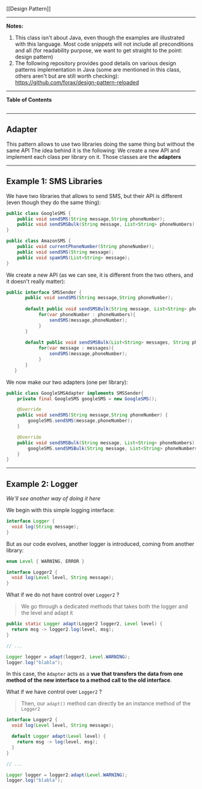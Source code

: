 [[Design Pattern]]
****
**Notes:** 
1. This class isn't about Java, even though the examples are illustrated with this language. Most code snippets will not include all preconditions and all (for readability purpose, we want to get straight to the point: design pattern)
2. The following repository provides good details on various design patterns implementation in Java (some are mentioned in this class, others aren't but are still worth checking): https://github.com/forax/design-pattern-reloaded
****
**Table of Contents**
```table-of-contents
```

****
## Adapter

This pattern allows to use two libraries doing the same thing but without the same API
The idea behind it is the following: We create a new API and implement each class per library on it. Those classes are the **adapters**


****
## Example 1: SMS Libraries

We have two libraries that allows to send SMS, but their API is different (even though they do the same thing):
```java
public class GoogleSMS {
    public void sendSMS(String message,String phoneNumber);
    public void sendSMSBulk(String message, List<String> phoneNumbers);
}

public class AmazonSMS {
    public void currentPhoneNumber(String phoneNumber);
    public void sendSMS(String message);
    public void spamSMS(List<String> message);
}
```

We create a new API (as we can see, it is different from the two others, and it doesn't really matter):
```java
public interface SMSSender {
       public void sendSMS(String message,String phoneNumber);
       
       default public void sendSMSBulk(String message, List<String> phoneNumbers){
            for(var phoneNumber : phoneNumbers){
                sendSMS(message,phoneNumber);
            }
       }
  
       default public void sendSMSBulk(List<String> messages, String phoneNumbers){
            for(var message : messages){
                sendSMS(message,phoneNumber);
            }
       }
   }
```

We now make our two adapters (one per library):
```java
public class GoogleSMSAdapter implements SMSSender{
    private final GoogleSMS googleSMS = new GoogleSMS();

    @Override
    public void sendSMS(String message,String phoneNumber) {
        googleSMS.sendSMS(message,phoneNumber);
    }

    @Override
    public void sendSMSBulk(String message, List<String> phoneNumbers) {
        googleSMS.sendSMSBulk(String message, List<String> phoneNumbers);
    }
}
```


****
## Example 2: Logger
*We'll see another way of doing it here*

We begin with this simple logging interface:
```java
interface Logger {
  void log(String message);
}
```

But as our code evolves, another logger is introduced, coming from another library:
```java
enum Level { WARNING, ERROR }

interface Logger2 {
  void log(Level level, String message);
}
```


What if we do not have control over `Logger2` ?
> We go through a dedicated methods that takes both the logger and the level and adapt it
```java
public static Logger adapt(Logger2 logger2, Level level) {
  return msg -> logger2.log(level, msg);
}

// ...

Logger logger = adapt(logger2, Level.WARNING);
logger.log("blabla");
```

In this case, the `Adapter` acts as a **vue that transfers the data from one method of the new interface to a method call to the old interface**.


What if we have control over `Logger2` ?
>  Then, our `adapt()` method can directly be an instance method of the `Logger2`
```java
interface Logger2 {
  void log(Level level, String message);

  default Logger adapt(Level level) {
    return msg -> log(level, msg);
  }
}

// ...

Logger logger = logger2.adapt(Level.WARNING);
logger.log("blabla");
```

